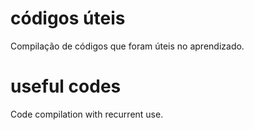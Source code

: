 # códigos úteis

Compilação de códigos que foram úteis no aprendizado.

# useful codes

Code compilation with recurrent use.
